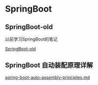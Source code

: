 # SpringBoot

## SpringBoot-old

以前学习SpringBoot的笔记

[SpringBoot-old](SpringBoot-old.md)

## SpringBoot 自动装配原理详解

[spring-boot-auto-assembly-principles.md](spring-boot-auto-assembly-principles.md)